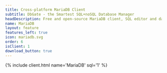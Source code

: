 ```yaml
---
title: Cross-platform MariaDB Client
subtitle: DbGate - the Smartest SQL+noSQL Database Manager
headDescription: Free and open-source MariaDB client, SQL editor and database manager. Desktop app in Linux, Windows, MacOS and web app in Docker.
name: MariaDB
layout: feature
features_left: true
icon: mariadb.svg
order: 6
isClient: 1
download_button: true
---
```


{% include client.html name='MariaDB' sql='1' %}
